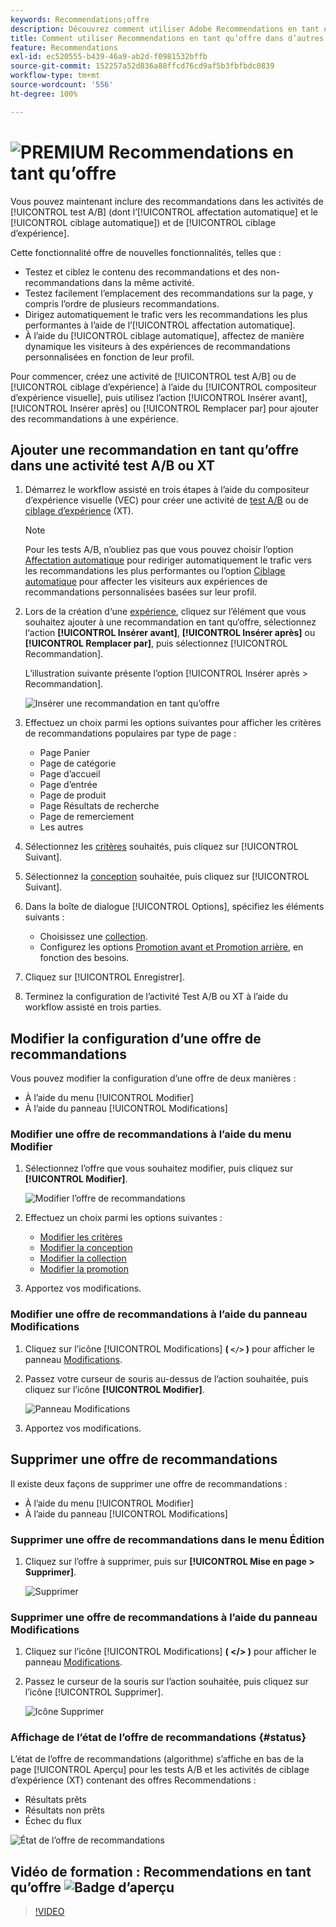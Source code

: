 ```yaml
---
keywords: Recommendations;offre
description: Découvrez comment utiliser Adobe Recommendations en tant qu’offre dans les activités de tests A/B (y compris l’affectation automatique et le ciblage automatique) et de ciblage d’expérience (XT).
title: Comment utiliser Recommendations en tant qu’offre dans d’autres types d’activités ?
feature: Recommendations
exl-id: ec520555-b439-46a9-ab2d-f0981532bffb
source-git-commit: 152257a52d836a88ffcd76cd9af5b3fbfbdc0839
workflow-type: tm+mt
source-wordcount: '556'
ht-degree: 100%

---
```


# ![PREMIUM](/help/main/assets/premium.png) Recommendations en tant qu’offre

Vous pouvez maintenant inclure des recommandations dans les activités de [!UICONTROL test A/B] (dont l’[!UICONTROL affectation automatique] et le [!UICONTROL ciblage automatique]) et de [!UICONTROL ciblage d’expérience].

Cette fonctionnalité offre de nouvelles fonctionnalités, telles que :

* Testez et ciblez le contenu des recommandations et des non-recommandations dans la même activité.
* Testez facilement l’emplacement des recommandations sur la page, y compris l’ordre de plusieurs recommandations.
* Dirigez automatiquement le trafic vers les recommandations les plus performantes à l’aide de l’[!UICONTROL affectation automatique].
* À l’aide du [!UICONTROL ciblage automatique], affectez de manière dynamique les visiteurs à des expériences de recommandations personnalisées en fonction de leur profil.

Pour commencer, créez une activité de [!UICONTROL test A/B] ou de [!UICONTROL ciblage d’expérience] à l’aide du [!UICONTROL compositeur d’expérience visuelle], puis utilisez l’action [!UICONTROL Insérer avant], [!UICONTROL Insérer après] ou [!UICONTROL Remplacer par] pour ajouter des recommandations à une expérience.

## Ajouter une recommandation en tant qu’offre dans une activité test A/B ou XT

1. Démarrez le workflow assisté en trois étapes à l’aide du compositeur d’expérience visuelle (VEC) pour créer une activité de [test A/B](/help/main/c-activities/t-test-ab/t-test-create-ab/test-create-ab.md) ou de [ciblage d’expérience](/help/main/c-activities/t-experience-target/t-xt-create/xt-create.md) (XT).

   >[!NOTE]
   >
   >Pour les tests A/B, n’oubliez pas que vous pouvez choisir l’option [Affectation automatique](/help/main/c-activities/automated-traffic-allocation/automated-traffic-allocation.md) pour rediriger automatiquement le trafic vers les recommandations les plus performantes ou l’option [Ciblage automatique](/help/main/c-activities/auto-target/auto-target-to-optimize.md) pour affecter les visiteurs aux expériences de recommandations personnalisées basées sur leur profil.

1. Lors de la création d‘une [expérience](/help/main/c-experiences/c-visual-experience-composer/viztarget-options.md), cliquez sur l’élément que vous souhaitez ajouter à une recommandation en tant qu‘offre, sélectionnez l‘action **[!UICONTROL Insérer avant]**, **[!UICONTROL Insérer après]** ou **[!UICONTROL Remplacer par]**, puis sélectionnez [!UICONTROL Recommandation].

   L’illustration suivante présente l’option [!UICONTROL Insérer après > Recommandation].

   ![Insérer une recommandation en tant qu’offre](/help/main/c-recommendations/assets/replace-after-recommendations.png)

1. Effectuez un choix parmi les options suivantes pour afficher les critères de recommandations populaires par type de page :

   * Page Panier
   * Page de catégorie
   * Page d’accueil
   * Page d’entrée
   * Page de produit
   * Page Résultats de recherche
   * Page de remerciement
   * Les autres

1. Sélectionnez les [critères](/help/main/c-recommendations/c-algorithms/algorithms.md) souhaités, puis cliquez sur [!UICONTROL Suivant].
1. Sélectionnez la [conception](/help/main/c-recommendations/c-design-overview/design-overview.md) souhaitée, puis cliquez sur [!UICONTROL Suivant].
1. Dans la boîte de dialogue [!UICONTROL Options], spécifiez les éléments suivants :

   * Choisissez une [collection](/help/main/c-recommendations/c-products/collections.md).
   * Configurez les options [Promotion avant et Promotion arrière](/help/main/c-recommendations/t-create-recs-activity/adding-promotions.md), en fonction des besoins.

1. Cliquez sur [!UICONTROL Enregistrer].
1. Terminez la configuration de l’activité Test A/B ou XT à l’aide du workflow assisté en trois parties.

## Modifier la configuration d’une offre de recommandations

Vous pouvez modifier la configuration d’une offre de deux manières :

* À l’aide du menu [!UICONTROL Modifier]
* À l’aide du panneau [!UICONTROL Modifications]

### Modifier une offre de recommandations à l’aide du menu Modifier

1. Sélectionnez l’offre que vous souhaitez modifier, puis cliquez sur **[!UICONTROL Modifier]**.

   ![Modifier l’offre de recommandations](/help/main/c-recommendations/assets/recs-offer-edit.png)

1. Effectuez un choix parmi les options suivantes :

   * [Modifier les critères](/help/main/c-recommendations/c-algorithms/algorithms.md)
   * [Modifier la conception](/help/main/c-recommendations/c-design-overview/design-overview.md)
   * [Modifier la collection](/help/main/c-recommendations/c-products/collections.md)
   * [Modifier la promotion](/help/main/c-recommendations/t-create-recs-activity/adding-promotions.md)

1. Apportez vos modifications.

### Modifier une offre de recommandations à l’aide du panneau Modifications

1. Cliquez sur l’icône [!UICONTROL Modifications] **( `</>` )** pour afficher le panneau [Modifications](/help/main/c-experiences/c-visual-experience-composer/c-vec-code-editor/vec-code-editor.md).
1. Passez votre curseur de souris au-dessus de l’action souhaitée, puis cliquez sur l’icône **[!UICONTROL Modifier]**.

   ![Panneau Modifications](/help/main/c-recommendations/assets/recs-offer-modifications.png)

1. Apportez vos modifications.

## Supprimer une offre de recommandations

Il existe deux façons de supprimer une offre de recommandations :

* À l’aide du menu [!UICONTROL Modifier]
* À l’aide du panneau [!UICONTROL Modifications]

### Supprimer une offre de recommandations dans le menu Édition

1. Cliquez sur l’offre à supprimer, puis sur **[!UICONTROL Mise en page > Supprimer]**.

   ![Supprimer](/help/main/c-recommendations/assets/recs-offer-remove.png)

### Supprimer une offre de recommandations à l’aide du panneau Modifications

1. Cliquez sur l’icône [!UICONTROL Modifications] **( &lt;/> )** pour afficher le panneau [Modifications](/help/main/c-experiences/c-visual-experience-composer/c-vec-code-editor/vec-code-editor.md).
1. Passez le curseur de la souris sur l’action souhaitée, puis cliquez sur l’icône [!UICONTROL Supprimer].

   ![Icône Supprimer](/help/main/c-recommendations/assets/recs-offer-delete.png)

### Affichage de l’état de l’offre de recommandations {#status}

L’état de l’offre de recommandations (algorithme) s’affiche en bas de la page [!UICONTROL Aperçu] pour les tests A/B et les activités de ciblage d’expérience (XT) contenant des offres Recommendations :

* Résultats prêts
* Résultats non prêts
* Échec du flux

![État de l’offre de recommandations](/help/main/c-recommendations/assets/recs-offer-status.png)

## Vidéo de formation : Recommendations en tant qu’offre ![Badge d’aperçu](/help/main/assets/overview.png)

>[!VIDEO](https://video.tv.adobe.com/v/28878)
